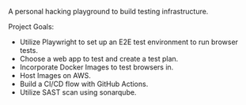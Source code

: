 A personal hacking playground to build testing infrastructure.

Project Goals:

- Utilize Playwright to set up an E2E test environment to run browser tests.
- Choose a web app to test and create a test plan.
- Incorporate Docker Images to test browsers in.
- Host Images on AWS.
- Build a CI/CD flow with GitHub Actions.
- Utilize SAST scan using sonarqube.
